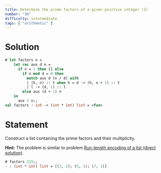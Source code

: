 ```yaml
---
title: Determine the prime factors of a given positive integer (2)
number: "36"
difficulty: intermediate
tags: [ "arithmetic" ]
---
```


# Solution

```ocaml
# let factors n =
    let rec aux d n =
      if n = 1 then [] else
        if n mod d = 0 then
          match aux d (n / d) with
          | (h, n) :: t when h = d -> (h, n + 1) :: t
          | l -> (d, 1) :: l
        else aux (d + 1) n
    in
      aux 2 n;;
val factors : int -> (int * int) list = <fun>
```

# Statement

Construct a list containing the prime factors and their multiplicity.

**Hint:** The problem is similar to problem
[Run-length encoding of a list (direct solution)](#10).

```ocaml
# factors 315;;
- : (int * int) list = [(3, 2); (5, 1); (7, 1)]
```
